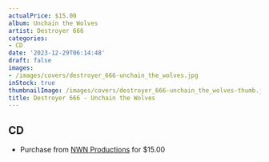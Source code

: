 ```yaml
---
actualPrice: $15.00
album: Unchain the Wolves
artist: Destroyer 666
categories:
- CD
date: '2023-12-29T06:14:48'
draft: false
images:
- /images/covers/destroyer_666-unchain_the_wolves.jpg
inStock: true
thumbnailImage: /images/covers/destroyer_666-unchain_the_wolves-thumb.jpg
title: Destroyer 666 - Unchain the Wolves
---
```


## CD
* Purchase from [NWN Productions](http://shop.nwnprod.com/index.php?route=product/product&path=93&product_id=44502&sort=pd.name&order=ASC) for $15.00
